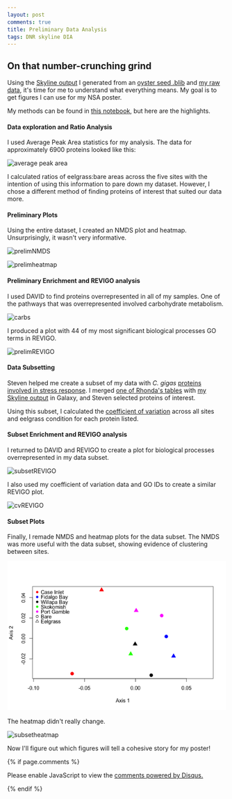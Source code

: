 ```yaml
---
layout: post
comments: true
title: Preliminary Data Analysis
tags: DNR skyline DIA
---
```


## On that number-crunching grind

Using the [Skyline output](http://owl.fish.washington.edu/spartina/DNR_Skyline_Test_20170314/2017-03-16_Skyline_report_yaamini.csv) I generated from an [oyster seed .blib](https://github.com/sr320/course-fish546-2016/blob/master/data/oysterseed2.blib) and [my raw data](http://owl.fish.washington.edu/spartina/January_2017_DNR_Raw_Data/Oyster_raw_files/), it's time for me to understand what everything means. My goal is to get figures I can use for my NSA poster.

My methods can be found in [this notebook](https://github.com/RobertsLab/project-oyster-oa/blob/master/notebooks/DNR/2017-03-21-Preliminary-Proteomic-Data-Analyses.ipynb), but here are the highlights.

#### Data exploration and Ratio Analysis

I used Average Peak Area statistics for my analysis. The data for approximately 6900 proteins looked like this:

![average peak area](https://camo.githubusercontent.com/bd5a3bb82cdfa58ba19f0deed13a62025fba7af3/68747470733a2f2f636c6f75642e67697468756275736572636f6e74656e742e636f6d2f6173736574732f32323333353833382f32343137383334382f63653438363531382d306536352d313165372d393261352d3939396635366138373237342e706e67)

I calculated ratios of eelgrass:bare areas across the five sites with the intention of using this information to pare down my dataset. However, I chose a different method of finding proteins of interest that suited our data more.

#### Preliminary Plots

Using the entire dataset, I created an NMDS plot and heatmap. Unsurprisingly, it wasn't very informative.

![prelimNMDS](https://camo.githubusercontent.com/1f0fd313b693971d14762093961e06594e9181b3/68747470733a2f2f7261772e67697468756275736572636f6e74656e742e636f6d2f526f62657274734c61622f70726f6a6563742d6f79737465722d6f612f6d61737465722f616e616c797365732f444e525f5072656c696d696e6172795f416e616c797365735f32303137303332312f66696e616c4e4d44532e706e67)

![prelimheatmap](https://camo.githubusercontent.com/6c3b6692058655bb163542456307fec13e664a03/68747470733a2f2f7261772e67697468756275736572636f6e74656e742e636f6d2f526f62657274734c61622f70726f6a6563742d6f79737465722d6f612f6d61737465722f616e616c797365732f444e525f5072656c696d696e6172795f416e616c797365735f32303137303332312f7072656c696d696e617279486561746d61702e706e67)

#### Preliminary Enrichment and REVIGO analysis

I used DAVID to find proteins overrepresented in all of my samples. One of the pathways that was overrepresented involved carbohydrate metabolism.

![carbs](https://camo.githubusercontent.com/13a25d06a006f369ff67d4cd0b0ff13e4f8f6c6d/68747470733a2f2f7261772e67697468756275736572636f6e74656e742e636f6d2f526f62657274734c61622f70726f6a6563742d6f79737465722d6f612f6d61737465722f616e616c797365732f444e525f5072656c696d696e6172795f416e616c797365735f32303137303332312f44415649442d66696c65732f444e522d636172626f6e2d6d657461626f6c69736d2e706e67)

I produced a plot with 44 of my most significant biological processes GO terms in REVIGO.

![prelimREVIGO](https://camo.githubusercontent.com/1976c9aaefbc290a4e0bef7721c70524e6ee8582/68747470733a2f2f7261772e67697468756275736572636f6e74656e742e636f6d2f526f62657274734c61622f70726f6a6563742d6f79737465722d6f612f6d61737465722f616e616c797365732f444e525f5072656c696d696e6172795f416e616c797365735f32303137303332312f44415649442d66696c65732f6f766572726570726573656e7465642d62696f6c6f676963616c2d70726f6365737365732e6a7067)

#### Data Subsetting

Steven helped me create a subset of my data with *C. gigas* [proteins involved in stress response](https://raw.githubusercontent.com/RobertsLab/project-oyster-oa/master/analyses/DNR_Preliminary_Analyses_20170321/short-list-analysis/stress-short-list.tab.txt). I merged [one of Rhonda's tables](https://github.com/RobertsLab/project-oyster-oa/blob/master/analyses/DNR_Preliminary_Analyses_20170321/all-proteins-go-terms/Proteins-GO-terms.tabular) with [my Skyline output](https://github.com/RobertsLab/project-oyster-oa/blob/master/analyses/DNR_Preliminary_Analyses_20170321/all-proteins-go-terms/Oyster-AverageAdjustedMergedArea.tabular) in Galaxy, and Steven selected proteins of interest.

Using this subset, I calculated the [coefficient of variation](https://github.com/RobertsLab/project-oyster-oa/blob/master/analyses/DNR_Preliminary_Analyses_20170321/short-list-analysis/coefficient-of-variance-stress-short-list.txt) across all sites and eelgrass condition for each protein listed.

#### Subset Enrichment and REVIGO analysis

I returned to DAVID and REVIGO to create a plot for biological processes overrepresented in my data subset.

![subsetREVIGO](https://camo.githubusercontent.com/dd55e3d81d79cc81211a38caa77c82d80f77acfd/68747470733a2f2f7261772e67697468756275736572636f6e74656e742e636f6d2f526f62657274734c61622f70726f6a6563742d6f79737465722d6f612f6d61737465722f616e616c797365732f444e525f5072656c696d696e6172795f416e616c797365735f32303137303332312f73686f72742d6c6973742d616e616c797369732f52455649474f2f702d76616c75652d62696f6c6f676963616c2d70726f6365737365732e706e67)

I also used my coefficient of variation data and GO IDs to create a similar REVIGO plot.

![cvREVIGO](https://camo.githubusercontent.com/387ae5251db3a295c9782a715bfe82d6bee13a30/68747470733a2f2f7261772e67697468756275736572636f6e74656e742e636f6d2f526f62657274734c61622f70726f6a6563742d6f79737465722d6f612f6d61737465722f616e616c797365732f444e525f5072656c696d696e6172795f416e616c797365735f32303137303332312f73686f72742d6c6973742d616e616c797369732f52455649474f2f636f656666696369656e742d6f662d766172696174696f6e2d62696f6c6f676963616c2d70726f6365737365732e706e67)

#### Subset Plots

Finally, I remade NMDS and heatmap plots for the data subset. The NMDS was more useful with the data subset, showing evidence of clustering between sites.

![subsetNMDS](https://raw.githubusercontent.com/RobertsLab/project-oyster-oa/master/analyses/DNR_Preliminary_Analyses_20170321/short-list-analysis/R-analyses/subsetNMDS-revised.png)

The heatmap didn't really change.

![subsetheatmap](https://camo.githubusercontent.com/8bbf8ab276b09fef5e908de63f5aa18ad0f770c4/68747470733a2f2f7261772e67697468756275736572636f6e74656e742e636f6d2f526f62657274734c61622f70726f6a6563742d6f79737465722d6f612f6d61737465722f616e616c797365732f444e525f5072656c696d696e6172795f416e616c797365735f32303137303332312f73686f72742d6c6973742d616e616c797369732f522d616e616c797365732f737562736574486561746d61702e706e67)

Now I'll figure out which figures will tell a cohesive story for my poster!

{% if page.comments %}

<div id="disqus_thread"></div>
<script>

/**
*  RECOMMENDED CONFIGURATION VARIABLES: EDIT AND UNCOMMENT THE SECTION BELOW TO INSERT DYNAMIC VALUES FROM YOUR PLATFORM OR CMS.
*  LEARN WHY DEFINING THESE VARIABLES IS IMPORTANT: https://disqus.com/admin/universalcode/#configuration-variables*/
/*
var disqus_config = function () {
this.page.url = PAGE_URL;  // Replace PAGE_URL with your page's canonical URL variable
this.page.identifier = PAGE_IDENTIFIER; // Replace PAGE_IDENTIFIER with your page's unique identifier variable
};
*/
(function() { // DON'T EDIT BELOW THIS LINE
var d = document, s = d.createElement('script');
s.src = 'https://the-responsible-grad-student.disqus.com/embed.js';
s.setAttribute('data-timestamp', +new Date());
(d.head || d.body).appendChild(s);
})();
</script>
<noscript>Please enable JavaScript to view the <a href="https://disqus.com/?ref_noscript">comments powered by Disqus.</a></noscript>

{% endif %}

<script id="dsq-count-scr" src="//the-responsible-grad-student.disqus.com/count.js" async></script>

